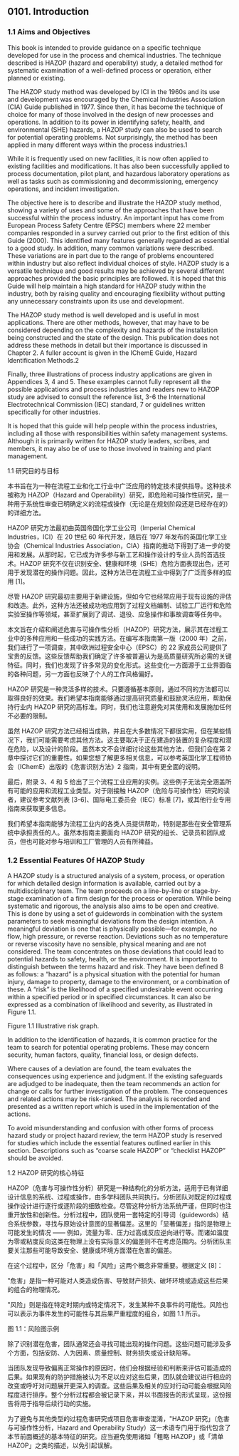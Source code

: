 ## 0101. Introduction

### 1.1 Aims and Objectives 

This book is intended to provide guidance on a specific technique developed for use in the process and chemical industries. The technique described is HAZOP (hazard and operability) study, a detailed method for systematic examination of a well-defined process or operation, either planned or existing.

The HAZOP study method was developed by ICI in the 1960s and its use and development was encouraged by the Chemical Industries Association (CIA) Guide published in 1977. Since then, it has become the technique of choice for many of those involved in the design of new processes and operations. In addition to its power in identifying safety, health, and environmental (SHE) hazards, a HAZOP study can also be used to search for potential operating problems. Not surprisingly, the method has been applied in many different ways within the process industries.1 

While it is frequently used on new facilities, it is now often applied to existing facilities and modifications. It has also been successfully applied to process documentation, pilot plant, and hazardous laboratory operations as well as tasks such as commissioning and decommissioning, emergency operations, and incident investigation.

The objective here is to describe and illustrate the HAZOP study method, showing a variety of uses and some of the approaches that have been successful within the process industry. An important input has come from European Process Safety Centre (EPSC) members where 22 member companies responded in a survey carried out prior to the first edition of this Guide (2000). This identified many features generally regarded as essential to a good study. In addition, many common variations were described. These variations are in part due to the range of problems encountered within industry but also reflect individual choices of style. HAZOP study is a versatile technique and good results may be achieved by several different approaches provided the basic principles are followed. It is hoped that this Guide will help maintain a high standard for HAZOP study within the industry, both by raising quality and encouraging flexibility without putting any unnecessary constraints upon its use and development.

The HAZOP study method is well developed and is useful in most applications. There are other methods, however, that may have to be considered depending on the complexity and hazards of the installation being constructed and the state of the design. This publication does not address these methods in detail but their importance is discussed in Chapter 2. A fuller account is given in the IChemE Guide, Hazard Identification Methods.2 

Finally, three illustrations of process industry applications are given in Appendices 3, 4 and 5. These examples cannot fully represent all the possible applications and process industries and readers new to HAZOP study are advised to consult the reference list, 3-6 the International Electrotechnical Commission (IEC) standard, 7 or guidelines written specifically for other industries.

It is hoped that this guide will help people within the process industries, including all those with responsibilities within safety management systems. Although it is primarily written for HAZOP study leaders, scribes, and members, it may also be of use to those involved in training and plant management.

1.1 研究目的与目标

本书旨在为一种在流程工业和化工行业中广泛应用的特定技术提供指导。这种技术被称为 HAZOP（Hazard and Operability）研究，即危险和可操作性研究，是一种用于系统性审查已明确定义的流程或操作（无论是在规划阶段还是已经存在的）的详细方法。

HAZOP 研究方法最初由英国帝国化学工业公司（Imperial Chemical Industries，ICI）在 20 世纪 60 年代开发，随后在 1977 年发布的英国化学工业协会（Chemical Industries Association，CIA）指南的推动下得到了进一步的使用和发展。从那时起，它已成为许多参与新工艺和操作设计的专业人员的首选技术。HAZOP 研究不仅在识别安全、健康和环境（SHE）危险方面表现出色，还可用于发现潜在的操作问题。因此，这种方法已在流程工业中得到了广泛而多样的应用 [1]。

尽管 HAZOP 研究最初主要用于新建设施，但如今它也经常应用于现有设施的评估和改造。此外，这种方法还被成功地应用到了过程文档编制、试验工厂运行和危险实验室操作等领域，甚至扩展到了调试、退役、应急操作和事故调查等任务中。

本文旨在介绍和阐述危害与可操作性分析（HAZOP）研究方法，展示其在过程工业中的多种应用和一些成功的实践方法。在编写本指南第一版（2000 年）之前，我们进行了一项调查，其中欧洲过程安全中心（EPSC）的 22 家成员公司提供了宝贵的反馈。这些反馈帮助我们确定了许多被普遍认为是高质量研究所必需的关键特征。同时，我们也发现了许多常见的变化形式。这些变化一方面源于工业界面临的各种问题，另一方面也反映了个人的工作风格偏好。

HAZOP 研究是一种灵活多样的技术。只要遵循基本原则，通过不同的方法都可以取得良好的效果。我们希望本指南能够通过提高研究质量和鼓励灵活应用，帮助保持行业内 HAZOP 研究的高标准。同时，我们也注意避免对其使用和发展施加任何不必要的限制。

虽然 HAZOP 研究方法已经相当成熟，并且在大多数情况下都很实用，但在某些情况下，我们可能需要考虑其他方法。这主要取决于正在建造的装置的复杂程度和潜在危险，以及设计的阶段。虽然本文不会详细讨论这些其他方法，但我们会在第 2 章中探讨它们的重要性。如果您想了解更多相关信息，可以参考英国化学工程师协会（IChemE）出版的《危害识别方法》2 指南，其中有更全面的说明。

最后，附录 3、4 和 5 给出了三个流程工业应用的实例。这些例子无法完全涵盖所有可能的应用和流程工业类型。对于刚接触 HAZOP（危险与可操作性）研究的读者，建议参考文献列表 [3-6]、国际电工委员会（IEC）标准 [7]，或其他行业专用指南来获取更多信息。

我们希望本指南能够为流程工业内的各类人员提供帮助，特别是那些在安全管理系统中承担责任的人。虽然本指南主要面向 HAZOP 研究的组长、记录员和团队成员，但也可能对参与培训和工厂管理的人员有所裨益。

### 1.2 Essential Features Of HAZOP Study 

A HAZOP study is a structured analysis of a system, process, or operation for which detailed design information is available, carried out by a multidisciplinary team. The team proceeds on a line-by-line or stage-by-stage examination of a firm design for the process or operation. While being systematic and rigorous, the analysis also aims to be open and creative. This is done by using a set of guidewords in combination with the system parameters to seek meaningful deviations from the design intention. A meaningful deviation is one that is physically possible—for example, no flow, high pressure, or reverse reaction. Deviations such as no temperature or reverse viscosity have no sensible, physical meaning and are not considered. The team concentrates on those deviations that could lead to potential hazards to safety, health, or the environment. It is important to distinguish between the terms hazard and risk. They have been defined 8 as follows: a “hazard” is a physical situation with the potential for human injury, damage to property, damage to the environment, or a combination of these. A “risk” is the likelihood of a specified undesirable event occurring within a specified period or in specified circumstances. It can also be expressed as a combination of likelihood and severity, as illustrated in Figure 1.1.

Figure 1.1 Illustrative risk graph.

In addition to the identification of hazards, it is common practice for the team to search for potential operating problems. These may concern security, human factors, quality, financial loss, or design defects.

Where causes of a deviation are found, the team evaluates the consequences using experience and judgment. If the existing safeguards are adjudged to be inadequate, then the team recommends an action for change or calls for further investigation of the problem. The consequences and related actions may be risk-ranked. The analysis is recorded and presented as a written report which is used in the implementation of the actions.

To avoid misunderstanding and confusion with other forms of process hazard study or project hazard review, the term HAZOP study is reserved for studies which include the essential features outlined earlier in this section. Descriptions such as “coarse scale HAZOP” or “checklist HAZOP” should be avoided.

1.2 HAZOP 研究的核心特征

HAZOP（危害与可操作性分析）研究是一种结构化的分析方法，适用于已有详细设计信息的系统、过程或操作，由多学科团队共同执行。分析团队对既定的过程或操作设计进行逐行或逐阶段的细致检查。尽管这种分析方法系统严谨，但同时也注重开放性和创新性。分析过程中，团队使用一套特定的引导词（guidewords）结合系统参数，寻找与原始设计意图的显著偏差。这里的「显著偏差」指的是物理上可能发生的情况 —— 例如，流量为零、压力过高或反应逆向进行等。而诸如温度为零或粘度反向这类在物理上没有实际意义的偏差则不在考虑范围内。分析团队主要关注那些可能导致安全、健康或环境方面潜在危害的偏差。

在这个过程中，区分「危害」和「风险」这两个概念非常重要。根据定义 [8]：

"危害」是指一种可能对人类造成伤害、导致财产损失、破坏环境或造成这些后果的组合的物理情况。

"风险」则是指在特定时期内或特定情况下，发生某种不良事件的可能性。风险也可以表示为事件发生的可能性与其后果严重程度的组合，如图 1.1 所示。

图 1.1：风险图示例

除了识别潜在危害，团队通常还会寻找可能出现的操作问题。这些问题可能涉及多个方面，包括安防、人为因素、质量控制、财务损失或设计缺陷等。

当团队发现导致偏离正常操作的原因时，他们会根据经验和判断来评估可能造成的后果。如果现有的防护措施被认为不足以应对这些后果，团队就会建议进行相应的改变或呼吁对问题展开更深入的调查。这些后果及相关的应对行动可能会根据风险程度进行排序。整个分析过程都会被记录下来，并以书面报告的形式呈现，这份报告将用于指导后续行动的实施。

为了避免与其他类型的过程危害研究或项目危害审查混淆，"HAZOP 研究」（危害与可操作性分析，Hazard and Operability Study）这一术语专门用于指代包含了本节前面概述的基本特征的研究。应当避免使用诸如「粗略 HAZOP」或「清单 HAZOP」之类的描述，以免引起误解。